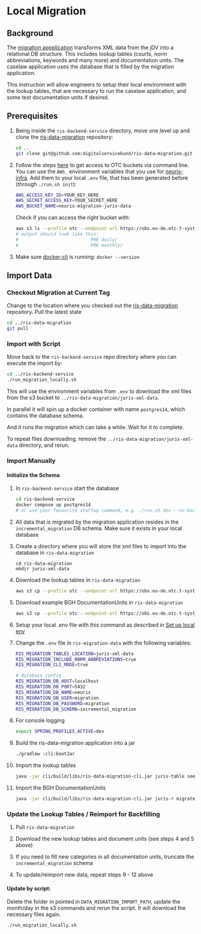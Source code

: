 # Local Migration

## Background

The [migration appplication](https://github.com/digitalservicebund/ris-data-migration) transforms XML data from the jDV into a relational DB structure. This includes lookup tables (courts, norm abbreviations, keywords and many more) and documentation units. The caselaw application uses the database that is filled by the migration application.

This instruction will allow engineers to setup their local environment with the lookup tables, that are necessary to run the caselaw application, and some test documentation units if desired.

## Prerequisites

1. Being inside the `ris-backend-service` directory, move one level up and clone the [ris-data-migration](https://github.com/digitalservicebund/ris-data-migration) repository:

   ```bash
   cd ..
   git clone git@github.com:digitalservicebund/ris-data-migration.git
   ```

2. Follow the steps [here](https://platform-docs.prod.ds4g.net/user-docs/how-to-guides/access-obs-via-aws-sdk/) to get access to OTC buckets via command line. You can use the `AWS_` environment variables that you use for [neuris-infra](https://github.com/digitalservicebund/neuris-infra). Add them to your local `.env` file, that has been generated before (through `./run.sh init`):

   ```bash
   AWS_ACCESS_KEY_ID=YOUR_KEY_HERE
   AWS_SECRET_ACCESS_KEY=YOUR_SECRET_HERE
   AWS_BUCKET_NAME=neuris-migration-juris-data
   ```

   Check if you can access the right bucket with:

   ```bash
   aws s3 ls --profile otc --endpoint-url https://obs.eu-de.otc.t-systems.com s3://neuris-migration-juris-data
   # output should look like this:
   #                           PRE daily/
   #                           PRE monthly/
   ```

3. Make sure [docker-cli](https://www.docker.com/) is running: `docker --version`

## Import Data

### Checkout Migration at Current Tag

Change to the location where you checked out the [ris-data-migration](https://github.com/digitalservicebund/ris-data-migration) repository. Pull the latest state

```bash
cd ../ris-data-migration
git pull
```

### Import with Script

Move back to the `ris-backend-service` repo directory where you can execute the import by:

```bash
cd ../ris-backend-service
./run_migration_locally.sh
```

This will use the environment variables from `.env` to download the xml files from the s3 bucket to `../ris-data-migration/juris-xml-data`.

In parallel it will spin up a docker container with name `postgres14`, which contains the database schema.

And it runs the migration which can take a while. Wait for it to complete.

To repeat files downloading, remove the `../ris-data-migration/juris-xml-data` directory, and rerun.

### Import Manually

#### Initialize the Schema

1. In `ris-backend-service` start the database

   ```bash
   cd ris-backend-service
   docker compose up postgres14
   # or use your favourite startup command, e.g. ./run.sh dev --no-backend
   ```

2. All data that is migrated by the migration application resides in the `incremental_migration` DB schema. Make sure it exists in your local database

3. Create a directory where you will store the xml files to import into the database
   in `ris-data-migration`

   ```
   cd ris-data-migration
   mkdir juris-xml-data
   ```

4. Download the lookup tables in `ris-data-migration`

   ```bash
   aws s3 cp --profile otc --endpoint-url https://obs.eu-de.otc.t-systems.com --recursive s3://neuris-migration-juris-data/monthly/2024/10/Tabellen ./juris-xml-data/Tabellen
   ```

5. Download example BGH DocumentationUnits in `ris-data-migration`

   ```bash
   aws s3 cp --profile otc --endpoint-url https://obs.eu-de.otc.t-systems.com --recursive s3://neuris-migration-juris-data/monthly/2024/05/BGH-juris/RSP/2022/ ./juris-xml-data/BGH-juris/RSP/2022/
   ```

6. Setup your local .env file with this command as described
   in [Set up local env](https://github.com/digitalservicebund/ris-data-migration#set-up-local-env)

7. Change the `.env` file in `ris-migration-data` with the following variables:

   ```bash
   RIS_MIGRATION_TABLES_LOCATION=juris-xml-data
   RIS_MIGRATION_INCLUDE_NORM_ABBREVIATIONS=true
   RIS_MIGRATION_CLI_MODE=true

   # database config
   RIS_MIGRATION_DB_HOST=localhost
   RIS_MIGRATION_DB_PORT=5432
   RIS_MIGRATION_DB_NAME=neuris
   RIS_MIGRATION_DB_USER=migration
   RIS_MIGRATION_DB_PASSWORD=migration
   RIS_MIGRATION_DB_SCHEMA=incremental_migration
   ```

8. For console logging

   ```bash
   export SPRING_PROFILES_ACTIVE=dev
   ```

9. Build the ris-data-migration application into a jar

   ```bash
   ./gradlew :cli:bootJar
   ```

10. Import the lookup tables

    ```bash
    java -jar cli/build/libs/ris-data-migration-cli.jar juris-table seed
    ```

11. Import the BGH DocumentationUnits

    ```bash
    java -jar cli/build/libs/ris-data-migration-cli.jar juris-r migrate -p juris-xml-data/
    ```

### Update the Lookup Tables / Reimport for Backfilling

1. Pull `ris-data-migration` 

2. Download the new lookup tables and document units (see steps 4 and 5 above)

3. If you need to fill new categories in all documentation units, truncate the `incremental_migration` schema

4. To update/reimport new data, repeat steps 9 - 12 above

#### Update by script:

Delete the folder in pointed in `DATA_MIGRATION_IMPORT_PATH`, update the month/day in the s3 commands and rerun the script. It will download the necessary files again.

```bash
./run_migration_locally.sh
```
